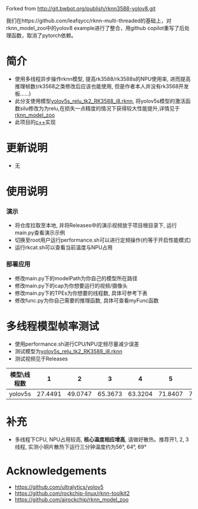 Forked from http://git.bwbot.org/publish/rknn3588-yolov8.git

我们在https://github.com/leafqycc/rknn-multi-threaded的基础上，对rknn_model_zoo中的yolov8 example进行了整合，用github copilot重写了后处理函数，取消了pytorch依赖。


# 简介
* 使用多线程异步操作rknn模型, 提高rk3588/rk3588s的NPU使用率, 进而提高推理帧数(rk3568之类修改后应该也能使用, 但是作者本人并没有rk3568开发板......)
* 此分支使用模型[yolov5s_relu_tk2_RK3588_i8.rknn](https://github.com/airockchip/rknn_model_zoo), 将yolov5s模型的激活函数silu修改为为relu,在损失一点精度的情况下获得较大性能提升,详情见于[rknn_model_zoo](https://github.com/airockchip/rknn_model_zoo/tree/main/models/CV/object_detection/yolo)
* 此项目的[c++](https://github.com/leafqycc/rknn-cpp-Multithreading)实现

# 更新说明
* 无


# 使用说明
### 演示
  * 将仓库拉取至本地, 并将Releases中的演示视频放于项目根目录下, 运行main.py查看演示示例
  * 切换至root用户运行performance.sh可以进行定频操作(约等于开启性能模式)
  * 运行rkcat.sh可以查看当前温度与NPU占用
### 部署应用
  * 修改main.py下的modelPath为你自己的模型所在路径
  * 修改main.py下的cap为你想要运行的视频/摄像头
  * 修改main.py下的TPEs为你想要的线程数, 具体可参考下表
  * 修改func.py为你自己需要的推理函数, 具体可查看myFunc函数

# 多线程模型帧率测试
* 使用performance.sh进行CPU/NPU定频尽量减少误差
* 测试模型为[yolov5s_relu_tk2_RK3588_i8.rknn](https://github.com/airockchip/rknn_model_zoo)
* 测试视频见于Releases

|  模型\线程数   | 1    |  2   | 3  |  4  | 5  | 6  |
|  ----  | ----    | ----  |  ----  | ----  | ----  | ----  |
| yolov5s  | 27.4491 | 49.0747 | 65.3673  | 63.3204 | 71.8407 | 72.0590 |

# 补充
* 多线程下CPU, NPU占用较高, **核心温度相应增高**, 请做好散热。推荐开1, 2, 3线程, 实测小铜片散热下运行三分钟温度约为56°, 64°, 69°

# Acknowledgements
* https://github.com/ultralytics/yolov5
* https://github.com/rockchip-linux/rknn-toolkit2
* https://github.com/airockchip/rknn_model_zoo
